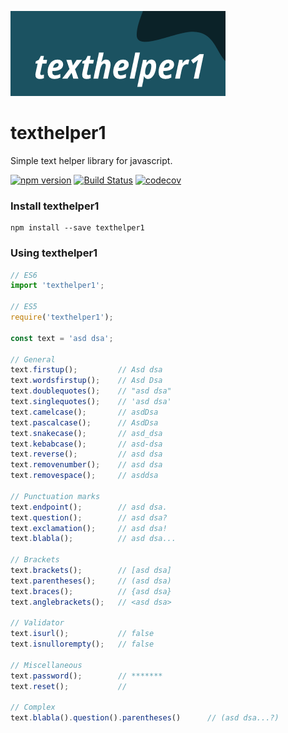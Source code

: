[![texthelper1](https://raw.githubusercontent.com/korpozim/texthelper1/master/logo.png)](https://github.com/korpozim/texthelper1)

# texthelper1

Simple text helper library for javascript.

[![npm version](https://badge.fury.io/js/texthelper1.svg)](https://www.npmjs.com/package/texthelper1)
[![Build Status](https://travis-ci.com/korpozim/texthelper1.svg?branch=master)](https://travis-ci.com/korpozim/texthelper1)
[![codecov](https://codecov.io/gh/korpozim/texthelper1/branch/master/graph/badge.svg)](https://codecov.io/gh/korpozim/texthelper1)

### Install texthelper1

```
npm install --save texthelper1
```

### Using texthelper1

```javascript
// ES6
import 'texthelper1';

// ES5
require('texthelper1');

const text = 'asd dsa';

// General
text.firstup();         // Asd dsa
text.wordsfirstup();    // Asd Dsa
text.doublequotes();    // "asd dsa"
text.singlequotes();    // 'asd dsa'
text.camelcase();       // asdDsa
text.pascalcase();      // AsdDsa
text.snakecase();       // asd_dsa
text.kebabcase();       // asd-dsa
text.reverse();         // asd dsa
text.removenumber();    // asd dsa
text.removespace();     // asddsa

// Punctuation marks
text.endpoint();        // asd dsa.
text.question();        // asd dsa?
text.exclamation();     // asd dsa!
text.blabla();          // asd dsa...

// Brackets
text.brackets();        // [asd dsa]
text.parentheses();     // (asd dsa)
text.braces();          // {asd dsa}
text.anglebrackets();   // <asd dsa>

// Validator
text.isurl();           // false
text.isnullorempty();   // false

// Miscellaneous
text.password();        // *******
text.reset();           // 

// Complex
text.blabla().question().parentheses()      // (asd dsa...?)
```